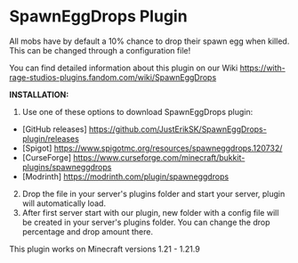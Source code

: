 # SpawnEggDrops Plugin
All mobs have by default a 10% chance to drop their spawn egg when killed. This can be changed through a configuration file!

You can find detailed information about this plugin on our Wiki https://with-rage-studios-plugins.fandom.com/wiki/SpawnEggDrops

**INSTALLATION:**
1. Use one of these options to download SpawnEggDrops plugin:
- [GitHub releases] https://github.com/JustErikSK/SpawnEggDrops-plugin/releases
- [Spigot] https://www.spigotmc.org/resources/spawneggdrops.120732/
- [CurseForge] https://www.curseforge.com/minecraft/bukkit-plugins/spawneggdrops
- [Modrinth] https://modrinth.com/plugin/spawneggdrops
2. Drop the file in your server's plugins folder and start your server, plugin will automatically load.
3. After first server start with our plugin, new folder with a config file will be created in your server's plugins folder. You can change the drop percentage and drop amount there.

This plugin works on Minecraft versions 1.21 - 1.21.9
